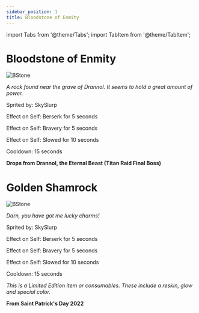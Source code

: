 ```yaml
---
sidebar_position: 1
title: Bloodstone of Enmity
---
```


import Tabs from '@theme/Tabs';
import TabItem from '@theme/TabItem';

<Tabs>
  <TabItem value="Bloodstone of Enmity" label="Bloodstone of Enmity" default>

# Bloodstone of Enmity

![BStone](https://vwiki.valorserver.com/api/item/picture/bloodstone%20of%20enmity)

<i>A rock found near the grave of Drannol. It seems to hold a great amount of power.</i>

Sprited by: SkySlurp

Effect on Self: Berserk for 5 seconds

Effect on Self: Bravery for 5 seconds

Effect on Self: Slowed for 10 seconds

Cooldown: 15 seconds

**Drops from Drannol, the Eternal Beast (Titan Raid Final Boss)**

  </TabItem>
  <TabItem value="Air" label="Air">

# Golden Shamrock

![BStone](https://vwiki.valorserver.com/api/item/picture/golden%20shamrock)

<i>Darn, you have got me lucky charms!</i>

Sprited by: SkySlurp

Effect on Self: Berserk for 5 seconds

Effect on Self: Bravery for 5 seconds

Effect on Self: Slowed for 10 seconds

Cooldown: 15 seconds

*This is a Limited Edition item or consumables. These include a reskin, glow and special color.*

**From Saint Patrick's Day 2022**


  </TabItem>
</Tabs>


